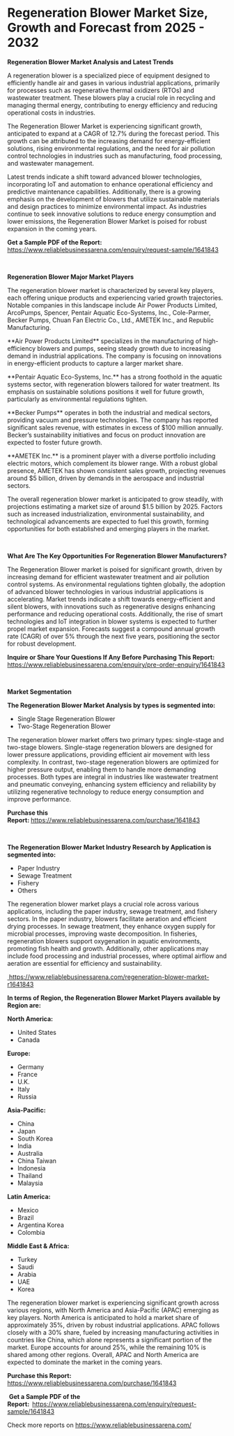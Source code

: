 <p><h1>Regeneration Blower Market Size, Growth and Forecast from 2025 - 2032</h1></p><p><strong>Regeneration Blower Market Analysis and Latest Trends</strong></p>
<p><p>A regeneration blower is a specialized piece of equipment designed to efficiently handle air and gases in various industrial applications, primarily for processes such as regenerative thermal oxidizers (RTOs) and wastewater treatment. These blowers play a crucial role in recycling and managing thermal energy, contributing to energy efficiency and reducing operational costs in industries.</p><p>The Regeneration Blower Market is experiencing significant growth, anticipated to expand at a CAGR of 12.7% during the forecast period. This growth can be attributed to the increasing demand for energy-efficient solutions, rising environmental regulations, and the need for air pollution control technologies in industries such as manufacturing, food processing, and wastewater management.</p><p>Latest trends indicate a shift toward advanced blower technologies, incorporating IoT and automation to enhance operational efficiency and predictive maintenance capabilities. Additionally, there is a growing emphasis on the development of blowers that utilize sustainable materials and design practices to minimize environmental impact. As industries continue to seek innovative solutions to reduce energy consumption and lower emissions, the Regeneration Blower Market is poised for robust expansion in the coming years.</p></p>
<p><strong>Get a Sample PDF of the Report:&nbsp;</strong> <a href="https://www.reliablebusinessarena.com/enquiry/request-sample/1641843?utm_campaign=2206&utm_medium=2&utm_source=Github&utm_content=ia&utm_term=11042025&utm_id=regeneration-blower">https://www.reliablebusinessarena.com/enquiry/request-sample/1641843</a></p>
<p>&nbsp;</p>
<p><strong>Regeneration Blower Major Market Players</strong></p>
<p><p>The regeneration blower market is characterized by several key players, each offering unique products and experiencing varied growth trajectories. Notable companies in this landscape include Air Power Products Limited, ArcoPumps, Spencer, Pentair Aquatic Eco-Systems, Inc., Cole-Parmer, Becker Pumps, Chuan Fan Electric Co., Ltd., AMETEK Inc., and Republic Manufacturing.</p><p>**Air Power Products Limited** specializes in the manufacturing of high-efficiency blowers and pumps, seeing steady growth due to increasing demand in industrial applications. The company is focusing on innovations in energy-efficient products to capture a larger market share.</p><p>**Pentair Aquatic Eco-Systems, Inc.** has a strong foothold in the aquatic systems sector, with regeneration blowers tailored for water treatment. Its emphasis on sustainable solutions positions it well for future growth, particularly as environmental regulations tighten.</p><p>**Becker Pumps** operates in both the industrial and medical sectors, providing vacuum and pressure technologies. The company has reported significant sales revenue, with estimates in excess of $100 million annually. Becker’s sustainability initiatives and focus on product innovation are expected to foster future growth.</p><p>**AMETEK Inc.** is a prominent player with a diverse portfolio including electric motors, which complement its blower range. With a robust global presence, AMETEK has shown consistent sales growth, projecting revenues around $5 billion, driven by demands in the aerospace and industrial sectors.</p><p>The overall regeneration blower market is anticipated to grow steadily, with projections estimating a market size of around $1.5 billion by 2025. Factors such as increased industrialization, environmental sustainability, and technological advancements are expected to fuel this growth, forming opportunities for both established and emerging players in the market.</p></p>
<p>&nbsp;</p>
<p><strong>What Are The Key Opportunities For Regeneration Blower Manufacturers?</strong></p>
<p><p>The Regeneration Blower market is poised for significant growth, driven by increasing demand for efficient wastewater treatment and air pollution control systems. As environmental regulations tighten globally, the adoption of advanced blower technologies in various industrial applications is accelerating. Market trends indicate a shift towards energy-efficient and silent blowers, with innovations such as regenerative designs enhancing performance and reducing operational costs. Additionally, the rise of smart technologies and IoT integration in blower systems is expected to further propel market expansion. Forecasts suggest a compound annual growth rate (CAGR) of over 5% through the next five years, positioning the sector for robust development.</p></p>
<p><strong>Inquire or Share Your Questions If Any Before Purchasing This Report:</strong> <a href="https://www.reliablebusinessarena.com/enquiry/pre-order-enquiry/1641843?utm_campaign=2206&utm_medium=2&utm_source=Github&utm_content=ia&utm_term=11042025&utm_id=regeneration-blower">https://www.reliablebusinessarena.com/enquiry/pre-order-enquiry/1641843</a></p>
<p>&nbsp;</p>
<p><strong>Market Segmentation</strong></p>
<p><strong>The Regeneration Blower Market Analysis by types is segmented into:</strong></p>
<p><ul><li>Single Stage Regeneration Blower</li><li>Two-Stage Regeneration Blower</li></ul></p>
<p><p>The regeneration blower market offers two primary types: single-stage and two-stage blowers. Single-stage regeneration blowers are designed for lower pressure applications, providing efficient air movement with less complexity. In contrast, two-stage regeneration blowers are optimized for higher pressure output, enabling them to handle more demanding processes. Both types are integral in industries like wastewater treatment and pneumatic conveying, enhancing system efficiency and reliability by utilizing regenerative technology to reduce energy consumption and improve performance.</p></p>
<p><strong>Purchase this Report:&nbsp;</strong><a href="https://www.reliablebusinessarena.com/purchase/1641843?utm_campaign=2206&utm_medium=2&utm_source=Github&utm_content=ia&utm_term=11042025&utm_id=regeneration-blower">https://www.reliablebusinessarena.com/purchase/1641843</a></p>
<p>&nbsp;</p>
<p><strong>The Regeneration Blower Market Industry Research by Application is segmented into:</strong></p>
<p><ul><li>Paper Industry</li><li>Sewage Treatment</li><li>Fishery</li><li>Others</li></ul></p>
<p><p>The regeneration blower market plays a crucial role across various applications, including the paper industry, sewage treatment, and fishery sectors. In the paper industry, blowers facilitate aeration and efficient drying processes. In sewage treatment, they enhance oxygen supply for microbial processes, improving waste decomposition. In fisheries, regeneration blowers support oxygenation in aquatic environments, promoting fish health and growth. Additionally, other applications may include food processing and industrial processes, where optimal airflow and aeration are essential for efficiency and sustainability.</p></p>
<p><a href="https://www.reliablebusinessarena.com/regeneration-blower-market-r1641843?utm_campaign=2206&utm_medium=2&utm_source=Github&utm_content=ia&utm_term=11042025&utm_id=regeneration-blower">&nbsp;https://www.reliablebusinessarena.com/regeneration-blower-market-r1641843</a></p>
<p><strong>In terms of Region, the Regeneration Blower Market Players available by Region are:</strong></p>
<p>
    <p> <strong> North America: </strong>
        <ul>
            <li>United States</li>
            <li>Canada</li>
        </ul>
        </p> 
    <p> <strong> Europe: </strong>
        <ul>
            <li>Germany</li>
            <li>France</li>
            <li>U.K.</li>
            <li>Italy</li>
            <li>Russia</li>
        </ul>
        </p> 
    <p> <strong> Asia-Pacific: </strong>
        <ul>
            <li>China</li>
            <li>Japan</li>
            <li>South Korea</li>
            <li>India</li>
            <li>Australia</li>
            <li>China Taiwan</li>
            <li>Indonesia</li>
            <li>Thailand</li>
            <li>Malaysia</li>
        </ul>
        </p> 
    <p> <strong> Latin America: </strong>
        <ul>
            <li>Mexico</li>
            <li>Brazil</li>
            <li>Argentina Korea</li>
            <li>Colombia</li>
        </ul>
        </p> 
    <p> <strong> Middle East & Africa: </strong>
        <ul>
            <li>Turkey</li>
            <li>Saudi</li>
            <li>Arabia</li>
            <li>UAE</li>
            <li>Korea</li>
        </ul>
    </p>
    </p>
<p><p>The regeneration blower market is experiencing significant growth across various regions, with North America and Asia-Pacific (APAC) emerging as key players. North America is anticipated to hold a market share of approximately 35%, driven by robust industrial applications. APAC follows closely with a 30% share, fueled by increasing manufacturing activities in countries like China, which alone represents a significant portion of the market. Europe accounts for around 25%, while the remaining 10% is shared among other regions. Overall, APAC and North America are expected to dominate the market in the coming years.</p></p>
<p><strong>Purchase this Report: </strong><a href="https://www.reliablebusinessarena.com/purchase/1641843?utm_campaign=2206&utm_medium=2&utm_source=Github&utm_content=ia&utm_term=11042025&utm_id=regeneration-blower">https://www.reliablebusinessarena.com/purchase/1641843</a></p>
<p>&nbsp;<strong>Get a Sample PDF of the Report:&nbsp;&nbsp;</strong><a href="https://www.reliablebusinessarena.com/enquiry/request-sample/1641843?utm_campaign=2206&utm_medium=2&utm_source=Github&utm_content=ia&utm_term=11042025&utm_id=regeneration-blower">https://www.reliablebusinessarena.com/enquiry/request-sample/1641843</a></p>
<p><strong></strong></p>
<p>Check more reports on <a href="https://www.reliablebusinessarena.com/?utm_campaign=2206&utm_medium=2&utm_source=Github&utm_content=ia&utm_term=11042025&utm_id=regeneration-blower">https://www.reliablebusinessarena.com/</a></p>